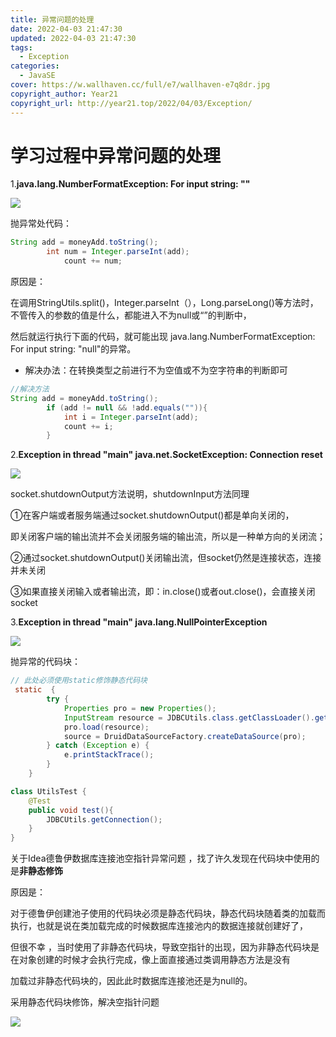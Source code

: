 ```yaml
---
title: 异常问题的处理
date: 2022-04-03 21:47:30
updated: 2022-04-03 21:47:30
tags:
  - Exception
categories:
  - JavaSE
cover: https://w.wallhaven.cc/full/e7/wallhaven-e7q8dr.jpg
copyright_author: Year21
copyright_url: http://year21.top/2022/04/03/Exception/
---
```


# 学习过程中异常问题的处理

1.**java.lang.NumberFormatException: For input string: ""**

![](https://s1.ax1x.com/2022/04/03/qHE4mQ.png)

抛异常处代码：

~~~java
String add = moneyAdd.toString();
        int num = Integer.parseInt(add);
            count += num;
~~~

原因是：

在调用StringUtils.split()，Integer.parseInt（），Long.parseLong()等方法时，不管传入的参数的值是什么，都能进入不为null或“”的判断中，

然后就运行执行下面的代码，就可能出现 java.lang.NumberFormatException: For input string: "null"的异常。

- 解决办法：在转换类型之前进行不为空值或不为空字符串的判断即可

~~~java
//解决方法
String add = moneyAdd.toString();
        if (add != null && !add.equals("")){
            int i = Integer.parseInt(add);
            count += i;
        }
~~~

2.**Exception in thread "main" java.net.SocketException: Connection reset**

![](https://s1.ax1x.com/2022/04/03/qHETkn.png)

socket.shutdownOutput方法说明，shutdownInput方法同理

①在客户端或者服务端通过socket.shutdownOutput()都是单向关闭的，

即关闭客户端的输出流并不会关闭服务端的输出流，所以是一种单方向的关闭流；

②通过socket.shutdownOutput()关闭输出流，但socket仍然是连接状态，连接并未关闭

③如果直接关闭输入或者输出流，即：in.close()或者out.close()，会直接关闭socket

3.**Exception in thread "main" java.lang.NullPointerException**

![](https://s1.ax1x.com/2022/04/03/qHEO6U.png)

抛异常的代码块：

~~~java
// 此处必须使用static修饰静态代码块
 static  {
        try {
            Properties pro = new Properties();
            InputStream resource = JDBCUtils.class.getClassLoader().getResourceAsStream("druid.properties");
            pro.load(resource);
            source = DruidDataSourceFactory.createDataSource(pro);
        } catch (Exception e) {
            e.printStackTrace();
        }
    }

class UtilsTest {
    @Test
    public void test(){
        JDBCUtils.getConnection();
    }
}
~~~

关于Idea德鲁伊数据库连接池空指针异常问题 ，找了许久发现在代码块中使用的是**非静态修饰**

原因是：

对于德鲁伊创建池子使用的代码块必须是静态代码块，静态代码块随着类的加载而执行，也就是说在类加载完成的时候数据库连接池内的数据连接就创建好了，

但很不幸 ，当时使用了非静态代码块，导致空指针的出现，因为非静态代码块是在对象创建的时候才会执行完成，像上面直接通过类调用静态方法是没有

加载过非静态代码块的，因此此时数据库连接池还是为null的。

采用静态代码块修饰，解决空指针问题

![](https://s1.ax1x.com/2022/04/03/qHEx0J.png)
